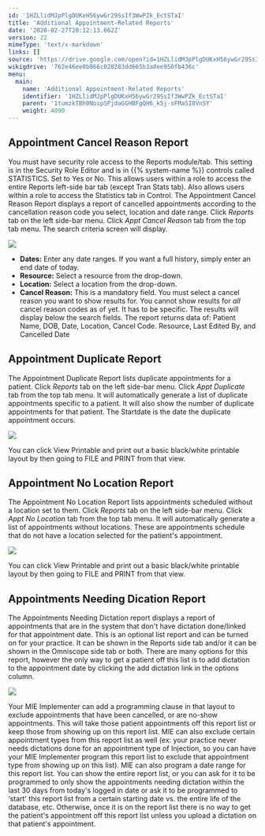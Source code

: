 ```yaml
---
id: '1HZLlidMJpPlgDUKxH56ywGr29SsIf3WwPZk_EctSTaI'
title: 'Additional Appointment-Related Reports'
date: '2020-02-27T20:12:13.662Z'
version: 22
mimeType: 'text/x-markdown'
links: []
source: 'https://drive.google.com/open?id=1HZLlidMJpPlgDUKxH56ywGr29SsIf3WwPZk_EctSTaI'
wikigdrive: '762e46ee0b866c028283dd665b3a8ee950fb436c'
menu:
  main:
    name: 'Additional Appointment-Related Reports'
    identifier: '1HZLlidMJpPlgDUKxH56ywGr29SsIf3WwPZk_EctSTaI'
    parent: '1tumzkTBh0NospSPjdaGGHBFgQH6_k5j-sFMaSI0VnSY'
    weight: 4090
---
```

## Appointment Cancel Reason Report

You must have security role access to the Reports module/tab. This setting is in the Security Role Editor and is in {{% system-name %}} controls called STATISTICS. Set to Yes or No. This allows users within a role to access the entire Reports left-side bar tab (except Tran Stats tab). Also allows users within a role to access the Statistics tab in Control.
The Appointment Cancel Reason Report displays a report of cancelled appointments according to the cancellation reason code you select, location and date range.
Click *Reports* tab on the left side-bar menu.
Click *Appt Cancel Reason* tab from the top tab menu.
The search criteria screen will display.

![](../additional-appointment-related-reports.assets/10000000000001C0000000C80C3299A968CA9C4C.png)

* <strong>Dates:</strong> Enter any date ranges. If you want a full history, simply enter an end date of today.
* <strong>Resource:</strong> Select a resource from the drop-down.
* <strong>Location:</strong> Select a location from the drop-down.
* <strong>Cancel Reason:</strong> This is a mandatory field. You must select a cancel reason you want to show results for. You cannot show results for <em>all</em> cancel reason codes as of yet. It has to be specific.
The results will display below the search fields. The report returns data of: Patient Name, DOB, Date, Location, Cancel Code. Resource, Last Edited By, and Cancelled Date

## Appointment Duplicate Report

The Appointment Duplicate Report lists duplicate appointments for a patient.
Click *Reports* tab on the left side-bar menu.
Click *Appt Duplicate* tab from the top tab menu.
It will automatically generate a list of duplicate appointments specific to a patient.
It will also show the number of duplicate appointments for that patient.
The Startdate is the date the duplicate appointment occurs.

![](../additional-appointment-related-reports.assets/1000000000000398000000C085E73A260B0BCEE4.png)

You can click View Printable and print out a basic black/white printable layout by then going to FILE and PRINT from that view.

## Appointment No Location Report

The Appointment No Location Report lists appointments scheduled without a location set to them.
Click *Reports* tab on the left side-bar menu.
Click *Appt No Location* tab from the top tab menu.
It will automatically generate a list of appointments without locations. These are appointments schedule that do not have a location selected for the patient's appointment.

![](../additional-appointment-related-reports.assets/1000000000000393000000F58BBD2B4EF961EAF8.png)

You can click View Printable and print out a basic black/white printable layout by then going to FILE and PRINT from that view.

## Appointments Needing Dication Report

The Appointments Needing Dictation report displays a report of appointments that are in the system that don't have dictation done/linked for that appointment date.
This is an optional list report and can be turned on for your practice.
It can be shown in the Reports side tab and/or it can be shown in the Omniscope side tab or both.
There are many options for this report, however the only way to get a patient off this list is to add dictation to the appointment date by clicking the add dictation link in the options column.

![](../additional-appointment-related-reports.assets/1000000000000448000000ABB3BF0481452B9AED.png)

Your MIE Implementer can add a programming clause in that layout to exclude appointments that have been cancelled, or are no-show appointments. This will take those patient appointments off this report list or keep those from showing up on this report list.
MIE can also exclude certain appointment types from this report list as well (ex: your practice never needs dictations done for an appointment type of Injection, so you can have your MIE Implementer program this report list to exclude that appointment type from showing up on this list).
MIE can also program a date range for this report list. You can show the entire report list, or you can ask for it to be programmed to only show the appointments needing dictation within the last 30 days from today's logged in date or ask it to be programmed to ‘start' this report list from a certain starting date vs. the entire life of the database, etc.
Otherwise, once it is on the report list there is no way to get the patient's appointment off this report list unless you upload a dictation on that patient's appointment.
